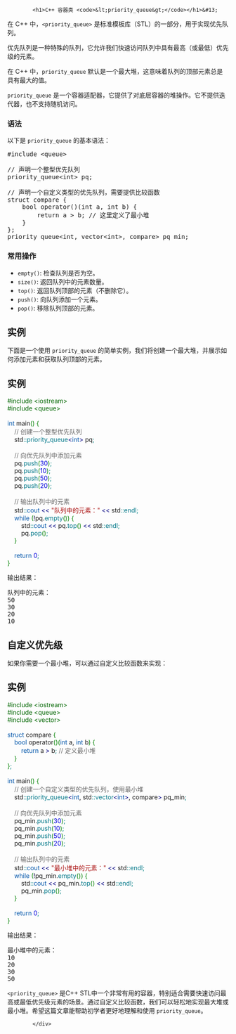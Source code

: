 <!DOCTYPE html>
<html lang="zh-CN">
<head>
<meta charset="UTF-8">
<title>C++ 容器类 <priority_queue></title>
</head>
<body>
<div class="article-intro" id="content">
			
			<h1>C++ 容器类 <code>&lt;priority_queue&gt;</code></h1>&#13;
&#13;
<p>在 C++ 中，<code>&lt;priority_queue&gt;</code> 是标准模板库（STL）的一部分，用于实现优先队列。</p><p>优先队列是一种特殊的队列，它允许我们快速访问队列中具有最高（或最低）优先级的元素。</p><p>在 C++ 中，<code>priority_queue</code> 默认是一个最大堆，这意味着队列的顶部元素总是具有最大的值。</p>&#13;
&#13;
<p><code>priority_queue</code> 是一个容器适配器，它提供了对底层容器的堆操作。它不提供迭代器，也不支持随机访问。</p>&#13;
<h3>语法</h3>&#13;
<p>以下是 <code>priority_queue</code> 的基本语法：</p>&#13;
<pre>#include &lt;queue&gt;&#13;
&#13;
// 声明一个整型优先队列&#13;
priority_queue&lt;int&gt; pq;&#13;
&#13;
// 声明一个自定义类型的优先队列，需要提供比较函数&#13;
struct compare {&#13;
    bool operator()(int a, int b) {&#13;
        return a &gt; b; // 这里定义了最小堆&#13;
    }&#13;
};&#13;
priority_queue&lt;int, vector&lt;int&gt;, compare&gt; pq_min;</pre>&#13;
<h3>常用操作</h3>&#13;
<ul>&#13;
<li><code>empty()</code>: 检查队列是否为空。</li>&#13;
<li><code>size()</code>: 返回队列中的元素数量。</li>&#13;
<li><code>top()</code>: 返回队列顶部的元素（不删除它）。</li>&#13;
<li><code>push()</code>: 向队列添加一个元素。</li>&#13;
<li><code>pop()</code>: 移除队列顶部的元素。</li>&#13;
</ul>&#13;
<h2>实例</h2>&#13;
<p>下面是一个使用 <code>priority_queue</code> 的简单实例，我们将创建一个最大堆，并展示如何添加元素和获取队列顶部的元素。</p>&#13;
<div class="example"><h2 class="example">实例</h2> <div class="example_code">
<span style="color: #060;">#include &lt;iostream&gt;</span><br/>
<span style="color: #060;">#include &lt;queue&gt;</span><br/>
<br/>
<span style="color: #05a;">int</span> main<span style="color: #008000;">(</span><span style="color: #008000;">)</span> <span style="color: #008000;">{</span><br/>
    <span style="color: #666666;">// 创建一个整型优先队列</span><br/>
    std<span style="color: #008080;">::</span><span style="color: #007788;">priority_queue</span><span style="color: #000080;">&lt;</span><span style="color: #05a;">int</span><span style="color: #000080;">&gt;</span> pq<span style="color: #008080;">;</span><br/>
<br/>
    <span style="color: #666666;">// 向优先队列中添加元素</span><br/>
    pq.<span style="color: #007788;">push</span><span style="color: #008000;">(</span><span style="color: #0000dd;">30</span><span style="color: #008000;">)</span><span style="color: #008080;">;</span><br/>
    pq.<span style="color: #007788;">push</span><span style="color: #008000;">(</span><span style="color: #0000dd;">10</span><span style="color: #008000;">)</span><span style="color: #008080;">;</span><br/>
    pq.<span style="color: #007788;">push</span><span style="color: #008000;">(</span><span style="color: #0000dd;">50</span><span style="color: #008000;">)</span><span style="color: #008080;">;</span><br/>
    pq.<span style="color: #007788;">push</span><span style="color: #008000;">(</span><span style="color: #0000dd;">20</span><span style="color: #008000;">)</span><span style="color: #008080;">;</span><br/>
<br/>
    <span style="color: #666666;">// 输出队列中的元素</span><br/>
    std<span style="color: #008080;">::</span><span style="color: #05a;">cout</span> <span style="color: #000080;">&lt;&lt;</span> <span style="color: #a11;">"队列中的元素："</span> <span style="color: #000080;">&lt;&lt;</span> std<span style="color: #008080;">::</span><span style="color: #007788;">endl</span><span style="color: #008080;">;</span><br/>
    <span style="color: #05a;">while</span> <span style="color: #008000;">(</span><span style="color: #000040;">!</span>pq.<span style="color: #007788;">empty</span><span style="color: #008000;">(</span><span style="color: #008000;">)</span><span style="color: #008000;">)</span> <span style="color: #008000;">{</span><br/>
        std<span style="color: #008080;">::</span><span style="color: #05a;">cout</span> <span style="color: #000080;">&lt;&lt;</span> pq.<span style="color: #007788;">top</span><span style="color: #008000;">(</span><span style="color: #008000;">)</span> <span style="color: #000080;">&lt;&lt;</span> std<span style="color: #008080;">::</span><span style="color: #007788;">endl</span><span style="color: #008080;">;</span><br/>
        pq.<span style="color: #007788;">pop</span><span style="color: #008000;">(</span><span style="color: #008000;">)</span><span style="color: #008080;">;</span><br/>
    <span style="color: #008000;">}</span><br/>
<br/>
    <span style="color: #05a;">return</span> <span style="color: #0000dd;">0</span><span style="color: #008080;">;</span><br/>
<span style="color: #008000;">}</span><br/>
</div></div>&#13;
<p>输出结果：</p>&#13;
<pre>队列中的元素：&#13;
50&#13;
30&#13;
20&#13;
10</pre>&#13;
<h2>自定义优先级</h2>&#13;
<p>如果你需要一个最小堆，可以通过自定义比较函数来实现：</p>&#13;
<div class="example"><h2 class="example">实例</h2> <div class="example_code">
<span style="color: #060;">#include &lt;iostream&gt;</span><br/>
<span style="color: #060;">#include &lt;queue&gt;</span><br/>
<span style="color: #060;">#include &lt;vector&gt;</span><br/>
<br/>
<span style="color: #05a;">struct</span> compare <span style="color: #008000;">{</span><br/>
    <span style="color: #05a;">bool</span> operator<span style="color: #008000;">(</span><span style="color: #008000;">)</span><span style="color: #008000;">(</span><span style="color: #05a;">int</span> a, <span style="color: #05a;">int</span> b<span style="color: #008000;">)</span> <span style="color: #008000;">{</span><br/>
        <span style="color: #05a;">return</span> a <span style="color: #000080;">&gt;</span> b<span style="color: #008080;">;</span> <span style="color: #666666;">// 定义最小堆</span><br/>
    <span style="color: #008000;">}</span><br/>
<span style="color: #008000;">}</span><span style="color: #008080;">;</span><br/>
<br/>
<span style="color: #05a;">int</span> main<span style="color: #008000;">(</span><span style="color: #008000;">)</span> <span style="color: #008000;">{</span><br/>
    <span style="color: #666666;">// 创建一个自定义类型的优先队列，使用最小堆</span><br/>
    std<span style="color: #008080;">::</span><span style="color: #007788;">priority_queue</span><span style="color: #000080;">&lt;</span><span style="color: #05a;">int</span>, std<span style="color: #008080;">::</span><span style="color: #007788;">vector</span><span style="color: #000080;">&lt;</span><span style="color: #05a;">int</span><span style="color: #000080;">&gt;</span>, compare<span style="color: #000080;">&gt;</span> pq_min<span style="color: #008080;">;</span><br/>
<br/>
    <span style="color: #666666;">// 向优先队列中添加元素</span><br/>
    pq_min.<span style="color: #007788;">push</span><span style="color: #008000;">(</span><span style="color: #0000dd;">30</span><span style="color: #008000;">)</span><span style="color: #008080;">;</span><br/>
    pq_min.<span style="color: #007788;">push</span><span style="color: #008000;">(</span><span style="color: #0000dd;">10</span><span style="color: #008000;">)</span><span style="color: #008080;">;</span><br/>
    pq_min.<span style="color: #007788;">push</span><span style="color: #008000;">(</span><span style="color: #0000dd;">50</span><span style="color: #008000;">)</span><span style="color: #008080;">;</span><br/>
    pq_min.<span style="color: #007788;">push</span><span style="color: #008000;">(</span><span style="color: #0000dd;">20</span><span style="color: #008000;">)</span><span style="color: #008080;">;</span><br/>
<br/>
    <span style="color: #666666;">// 输出队列中的元素</span><br/>
    std<span style="color: #008080;">::</span><span style="color: #05a;">cout</span> <span style="color: #000080;">&lt;&lt;</span> <span style="color: #a11;">"最小堆中的元素："</span> <span style="color: #000080;">&lt;&lt;</span> std<span style="color: #008080;">::</span><span style="color: #007788;">endl</span><span style="color: #008080;">;</span><br/>
    <span style="color: #05a;">while</span> <span style="color: #008000;">(</span><span style="color: #000040;">!</span>pq_min.<span style="color: #007788;">empty</span><span style="color: #008000;">(</span><span style="color: #008000;">)</span><span style="color: #008000;">)</span> <span style="color: #008000;">{</span><br/>
        std<span style="color: #008080;">::</span><span style="color: #05a;">cout</span> <span style="color: #000080;">&lt;&lt;</span> pq_min.<span style="color: #007788;">top</span><span style="color: #008000;">(</span><span style="color: #008000;">)</span> <span style="color: #000080;">&lt;&lt;</span> std<span style="color: #008080;">::</span><span style="color: #007788;">endl</span><span style="color: #008080;">;</span><br/>
        pq_min.<span style="color: #007788;">pop</span><span style="color: #008000;">(</span><span style="color: #008000;">)</span><span style="color: #008080;">;</span><br/>
    <span style="color: #008000;">}</span><br/>
<br/>
    <span style="color: #05a;">return</span> <span style="color: #0000dd;">0</span><span style="color: #008080;">;</span><br/>
<span style="color: #008000;">}</span><br/>
</div></div>&#13;
<p>输出结果：</p>&#13;
<pre>最小堆中的元素：&#13;
10&#13;
20&#13;
30&#13;
50</pre>&#13;
&#13;
<p><code>&lt;priority_queue&gt;</code> 是C++ STL中一个非常有用的容器，特别适合需要快速访问最高或最低优先级元素的场景。通过自定义比较函数，我们可以轻松地实现最大堆或最小堆。希望这篇文章能帮助初学者更好地理解和使用 <code>priority_queue</code>。</p>			<!-- 其他扩展 -->
						
			</div>
			
		
</body>
</html>
